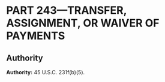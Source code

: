 # PART 243—TRANSFER, ASSIGNMENT, OR WAIVER OF PAYMENTS


## Authority

**Authority:** 45 U.S.C. 231f(b)(5).


